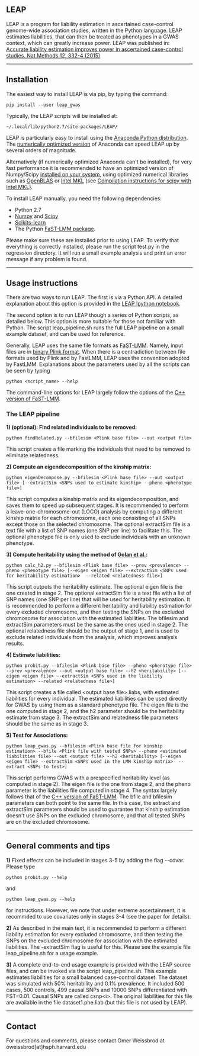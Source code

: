 LEAP
----------------

LEAP is a program for liability estimation in ascertained case-control genome-wide association studies, written in the Python language.
LEAP estimates liabilities, that can then be treated as phenotypes in a GWAS context, which can greatly increase power.
LEAP was published in:
[Accurate liability estimation improves power in ascertained case-control studies. Nat Methods 12, 332-4 (2015)](http://www.nature.com/nmeth/journal/v12/n4/full/nmeth.3285.html)

------------------
Installation
------------------
The easiest way to install LEAP is via pip, by typing the command:
```shell
pip install --user leap_gwas
```

Typically, the LEAP scripts will be installed at:
```
~/.local/lib/python2.7/site-packages/LEAP/
```

LEAP is particularly easy to install using the [Anaconda Python distribution](https://store.continuum.io/cshop/anaconda). The [numerically optimized version](http://continuum.io/blog/mkl-optimizations) of Anaconda can speed LEAP up by several orders of magnitude.

Alternatively (if numerically optimized Anaconda can't be installed), for very fast performance it is recommended to have an optimized version of Numpy/Scipy [installed on your system](http://www.scipy.org/scipylib/building), using optimized numerical libraries such as [OpenBLAS](http://www.openblas.net) or [Intel MKL](https://software.intel.com/en-us/intel-mkl) (see [Compilation instructions for scipy with Intel MKL)](https://software.intel.com/en-us/articles/numpyscipy-with-intel-mkl). 

To install LEAP manually, you need the following dependencies:
* Python 2.7
* [Numpy](http://www.numpy.org/) and [Scipy](http://www.scipy.org/)
* [Scikits-learn](http://scikit-learn.org/stable/)
* The Python [FaST-LMM package](https://github.com/MicrosoftGenomics/FaST-LMM).

Please make sure these are installed prior to using LEAP.
To verify that everything is correctly installed, please run the script test.py in the regression directory. It will run a small example analysis and print an error message if any problem is found.
 
 
------------------
Usage instructions
----------------------
There are two ways to run LEAP.
The first is via a Python API. A detailed explanation about this option is provided in the [LEAP Ipython notebook](http://nbviewer.ipython.org/github/omerwe/LEAP/blob/master/leap/regression/Leap_example.ipynb).

The second option is to run LEAP though a series of Python scripts, as detailed below. This option is more suitable for those not familiar with Python. The script leap_pipeline.sh runs the full LEAP pipeline on a small example dataset, and can be used for reference.
 
Generally, LEAP uses the same file formats as [FaST-LMM](https://github.com/MicrosoftGenomics/FaST-LMM).
Namely, input files are in [binary Plink format](http://pngu.mgh.harvard.edu/~purcell/plink/data.shtml#bed).
When there is a contradiction between file formats used by Plink and by FastLMM, LEAP uses the convention adopted by FastLMM.
Explanations about the parameters used by all the scripts can be seen by typing
```
python <script_name> --help
```

The command-line options for LEAP largely follow the options of the [C++ version of 
FaST-LMM](http://research.microsoft.com/en-us/projects/fastlmm/).
 
 
### The LEAP pipeline
**1) (optional): Find related individuals to be removed:**
```
python findRelated.py --bfilesim <Plink base file> --out <output file>
```
 This script creates a file marking the individuals that need to be removed to eliminate relatedness.
 
 **2) Compute an eigendecomposition of the kinship matrix:**
```
python eigenDecompose.py --bfilesim <Plink base file> --out <output file> [--extractSim <SNPs used to estimate kinship> --pheno <phenotype file>]
```
This script computes a kinship matrix and its eigendecomposition, and saves them to speed up subsequent stages. It is recommended to perform a leave-one-chromosome-out (LOCO) analysis by computing a different kinship matrix for each chromosome, each one consisting of all SNPs except those on the selected chromosome. The optional extractSim file is a text file with a list of SNP names (one SNP per line) to facilitate this. The optional phenotype file is only used to exclude individuals with an unknown phenotype.
 
**3) Compute heritability using the method of [Golan et al.](http://www.pnas.org/content/111/49/E5272.long):**
```
python calc_h2.py --bfilesim <Plink base file> --prev <prevalence> --pheno <phenotype file> [--eigen <eigen file> --extractSim <SNPs used for heritability estimation>  --related <relatedness file>]
```
This script outputs the heritability estimate. The optional eigen file is the one created in stage 2. The optional extractSim file is a text file with a list of SNP names (one SNP per line) that will be used for heritability estimation. It is recommended to perform a different heritability and liability estimation for every excluded chromosome, and then testing the SNPs on the excluded chromosome for association with the estimated liabilities. The bfilesim and extractSim parameters must be the same as the ones used in stage 2. The optional relatedness file should be the output of stage 1, and is used to exclude related individuals from the analysis, which improves analysis results.

**4) Estimate liabilities:**
```
python probit.py --bfilesim <Plink base file> --pheno <phenotype file> --prev <prevalence> --out <output base file> --h2 <heritability> [--eigen <eigen file> --extractSim <SNPs used in the liability estimation> --related <relatedness file>]
```
This script creates a file called \<output base file\>.liabs, with estimated liabilities for every individual. The estimated liabilities can be used directly for GWAS by using them as a standard phenotype file. The eigen file is the one computed in stage 2, and the h2 parameter should be the heritability estimate from stage 3. The extractSim and relatedness file parameters should be the same as in stage 3.

**5) Test for Associations:**
```
python leap_gwas.py --bfilesim <Plink base file for kinship estimation> --bfile <Plink file with tested SNPs> --pheno <estimated liabilities file> --out <output file> --h2 <heritability> [--eigen <eigen file> --extractSim <SNPs used in the LMM kinship matrix>  --extract <SNPs to test>]
```
This script performs GWAS with a prespecified heritability level (as computed in stage 2). The eigen file is the one from stage 2, and the pheno parameter is the liabilities file computed in stage 4. The syntax largely follows that of the [C++ version of FaST-LMM](http://research.microsoft.com/en-us/projects/fastlmm/).
The bfile and bfilesim parameters can both point to the same file. In this case, the extract and extractSim parameters should be used to guarantee that kinship estimation doesn't use SNPs on the excluded chromosome, and that all tested SNPs are on the excluded chromosome.
 
 
-----------------
General comments and tips
-------------------------
**1)** Fixed effects can be included in stages 3-5 by adding the flag --covar.
Please type
```
python probit.py --help
```
and
```
python leap_gwas.py --help
```
for instructions. However, we note that under extreme ascertainment, it is recommded to use covariates only in stages 3-4 (see the paper for details).
 
**2)** As described in the main text, it is recommended to perform a different liability estimation for every excluded chromosome, and then testing the SNPs on the excluded chromosome for association with the estimated liabilities. The -extractSim flag is useful for this. Please see the example file leap_pipeline.sh for a usage example.
 
**3)** A complete end-to-end usage example is provided with the LEAP source files, and can be invoked via the script leap_pipeline.sh.
This example estimates liabilities for a small balanced case-control dataset.
The dataset was simulated with 50% heritability and  0.1% prevalence. It included 500 cases, 500 controls, 499 causal SNPs and 10000 SNPs differentiated with FST=0.01. Causal SNPs are called csnp\<i\>.  The original liabilities for this file are available in the file dataset1.phe.liab (but this file is not used by LEAP).
 

-----------------
Contact
---------
For questions and comments, please contact Omer Weissbrod at oweissbrod[at]hsph.harvard.edu


